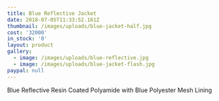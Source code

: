 ```yaml
---
title: Blue Reflective Jacket
date: 2018-07-05T11:33:52.161Z
thumbnail: /images/uploads/blue-jacket-half.jpg
cost: '32000'
in_stock: '0'
layout: product
gallery:
  - image: /images/uploads/blue-reflective.jpg
  - image: /images/uploads/blue-jacket-flash.jpg
paypal: null
---
```

Blue Reflective Resin Coated Polyamide with Blue Polyester Mesh Lining
